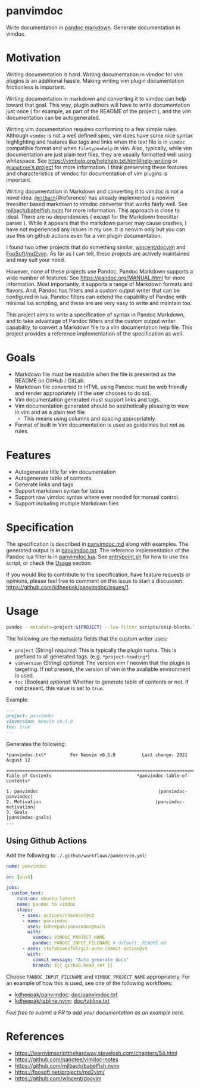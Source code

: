 # panvimdoc

Write documentation in [pandoc markdown](https://pandoc.org/MANUAL.html).
Generate documentation in vimdoc.

# Motivation

Writing documentation is hard.
Writing documentation in vimdoc for vim plugins is an additional hassle.
Making writing vim plugin documentation frictionless is important.

Writing documentation in markdown and converting it to vimdoc can help toward that goal.
This way, plugin authors will have to write documentation just once ( for example, as part of the README of the project ), and the vim documentation can be autogenerated.

Writing vim documentation requires conforming to a few simple rules.
Although `vimdoc` is not a well defined spec, vim does have some nice syntax highlighting and features like tags and links when the text file is in `vimdoc` compatible format and when `filetype=help` in vim.
Also, typically, while vim documentation are just plain text files, they are usually formatted well using whitespace.
See <https://vimhelp.org/helphelp.txt.html#help-writing> or [`@nanotree`'s project](https://github.com/nanotee/vimdoc-notes) for more information.
I think preserving these features and characteristics of vimdoc for documentation of vim plugins is important.

Writing documentation in Markdown and converting it to vimdoc is not a novel idea.
[`@mjlbach`](https://github.com/mjlbach){#reference} has already implemented a neovim treesitter based markdown to vimdoc converter that works fairly well.
See [mjlbach/babelfish.nvim](https://github.com/mjlbach/babelfish.nvim) for more information.
This approach is close to ideal. There are no dependencies ( except for the Markdown treesitter parser ). While it appears that the markdown parser may cause crashes, I have not experienced any issues in my use. It is neovim only but you can use this on github actions even for a vim plugin documentation.

I found two other projects that do something similar, [wincent/docvim](https://github.com/wincent/docvim) and [FooSoft/md2vim](https://github.com/FooSoft/md2vim).
As far as I can tell, these projects are actively maintained and may suit your need.

However, none of these projects use Pandoc.
Pandoc Markdown supports a wide number of features: See <https://pandoc.org/MANUAL.html> for more information.
Most importantly, it supports a range of Markdown formats and flavors.
And, Pandoc has filters and a custom output writer that can be configured in lua.
Pandoc filters can extend the capability of Pandoc with minimal lua scripting, and these are are very easy to write and maintain too.

This project aims to write a specification of syntax in Pandoc Markdown, and to take advantage of Pandoc filters and the custom output writer capability, to convert a Markdown file to a vim documentation help file.
This project provides a reference implementation of the specification as well.

# Goals

- Markdown file must be readable when the file is presented as the README on GitHub / GitLab.
- Markdown file converted to HTML using Pandoc must be web friendly and render appropriately (if the user chooses to do so).
- Vim documentation generated must support links and tags.
- Vim documentation generated should be aesthetically pleasing to view, in vim and as a plain text file.
  - This means using columns and spacing appropriately.
- Format of built in Vim documentation is used as guidelines but not as rules.

# Features

- Autogenerate title for vim documentation
- Autogenerate table of contents
- Generate links and tags
- Support markdown syntax for tables
- Support raw vimdoc syntax where ever needed for manual control.
- Support including multiple Markdown files

# Specification

The specification is described in [panvimdoc.md](./doc/panvimdoc.md) along with examples.
The generated output is in [panvimdoc.txt](./doc/panvimdoc.txt).
The reference implementation of the Pandoc lua filter is in [panvimdoc.lua](./scripts/panvimdoc.lua).
See [entrypoint.sh](./entrypoint.sh) for how to use this script, or check the [Usage](#usage) section.

If you would like to contribute to the specification, have feature requests or opinions, please feel free to comment on this issue to start a discussion: <https://github.com/kdheepak/panvimdoc/issues/1>.

# Usage

```bash
pandoc --metadata=project:${PROJECT} --lua-filter scripts/skip-blocks.lua --lua-filter scripts/include-files.lua -t scripts/panvimdoc.lua ${INPUT} -o ${OUTPUT}
```

The following are the metadata fields that the custom writer uses:

- `project` (String) _required_: This is typically the plugin name. This is prefixed to all generated tags. (e.g. `*project-heading*`)
- `vimversion` (String) _optional_: The version vim / neovim that the plugin is targeting. If not present, the version of vim in the available environment is used.
- `toc` (Boolean) _optional_: Whether to generate table of contents or not. If not present, this value is set to `true`.

Example:

```markdown
---
project: panvimdoc
vimversion: Neovim v0.5.0
toc: true
---
```

Generates the following:

```
*panvimdoc.txt*         For Neovim v0.5.0          Last change: 2021 August 12

==============================================================================
Table of Contents                                *panvimdoc-table-of-contents*

1. panvimdoc                                             |panvimdoc-panvimdoc|
2. Motivation                                           |panvimdoc-motivation|
3. Goals                                                     |panvimdoc-goals|
...
```

## Using Github Actions

Add the following to `./.github/workflows/pandocvim.yml`:

```yaml
name: panvimdoc

on: [push]

jobs:
  custom_test:
    runs-on: ubuntu-latest
    name: pandoc to vimdoc
    steps:
      - uses: actions/checkout@v2
      - name: panvimdoc
        uses: kdheepak/panvimdoc@main
        with:
          vimdoc: VIMDOC_PROJECT_NAME
          pandoc: PANDOC_INPUT_FILENAME # default: README.md
      - uses: stefanzweifel/git-auto-commit-action@v4
        with:
          commit_message: "Auto generate docs"
          branch: ${{ github.head_ref }}
```

Choose `PANDOC_INPUT_FILENAME` and `VIMDOC_PROJECT_NAME` appropriately.
For an example of how this is used, see one of the following workflows:

- [kdheepak/panvimdoc](./.github/workflows/panvimdoc.yml): [doc/panvimdoc.txt](./doc/panvimdoc.txt)
- [kdheepak/tabline.nvim](https://github.com/kdheepak/tabline.nvim/blob/main/.github/workflows/ci.yml): [doc/tabline.txt](https://github.com/kdheepak/tabline.nvim/blob/main/doc/tabline.txt)

_Feel free to submit a PR to add your documentation as an example here._

# References

- <https://learnvimscriptthehardway.stevelosh.com/chapters/54.html>
- <https://github.com/nanotee/vimdoc-notes>
- <https://github.com/mjlbach/babelfish.nvim>
- <https://foosoft.net/projects/md2vim/>
- <https://github.com/wincent/docvim>

